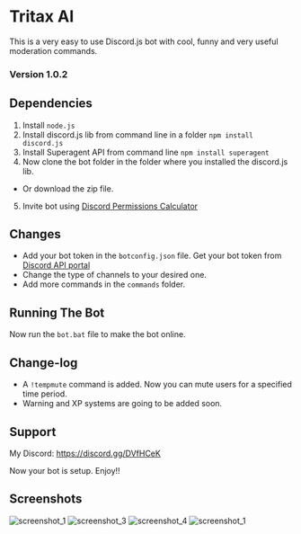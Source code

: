# Tritax AI
This is a very easy to use Discord.js bot with cool, funny and very useful moderation commands.
### Version 1.0.2
## Dependencies
1. Install ```node.js```
2. Install discord.js lib from command line in a folder ```npm install discord.js```
3. Install Superagent API from command line ```npm install superagent```
4. Now clone the bot folder in the folder where you installed the discord.js lib.
* Or download the zip file.
5. Invite bot using [Discord Permissions Calculator](https://discordapi.com/permissions.html)

## Changes
* Add your bot token in the ```botconfig.json``` file. Get your bot token from [Discord API portal](https://discordapp.com/developers/docs/intro)
* Change the type of channels to your desired one.
* Add more commands in the ```commands``` folder.
## Running The Bot
Now run the ```bot.bat``` file to make the bot online.

## Change-log
 * A ```!tempmute``` command is added. Now you can mute users for a specified time period.
 * Warning and XP systems are going to be added soon.

## Support
My Discord: https://discord.gg/DVfHCeK

Now your bot is setup. Enjoy!!

## Screenshots
![screenshot_1](https://user-images.githubusercontent.com/37131433/37079054-461a4d1c-2207-11e8-8603-596ccac16752.png)
![screenshot_3](https://user-images.githubusercontent.com/37131433/37079280-1105dde8-2208-11e8-977c-9a47a1e9eaf0.png)
![screenshot_4](https://user-images.githubusercontent.com/37131433/37079287-12f2184c-2208-11e8-9dbc-a246e8de4157.png)
![screenshot_1](https://user-images.githubusercontent.com/37131433/37079269-071a5e08-2208-11e8-94a0-bee7cd703b85.png)


